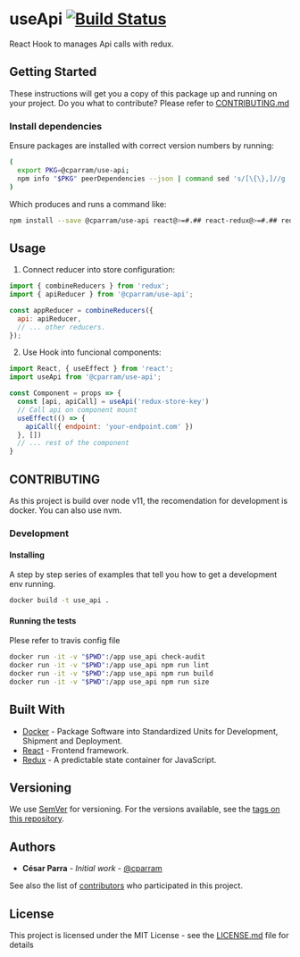 # useApi [![Build Status](https://travis-ci.com/cparram/use-api.svg?branch=master)](https://travis-ci.com/cparram/use-api)

React Hook to manages Api calls with redux.

## Getting Started

These instructions will get you a copy of this package  up and running on your project. Do you what to contribute? Please refer to [CONTRIBUTING.md](CONTRIBUTING.md)

### Install dependencies

Ensure packages are installed with correct version numbers by running:
  ```sh
  (
    export PKG=@cparram/use-api;
    npm info "$PKG" peerDependencies --json | command sed 's/[\{\},]//g ; s/: /@/g; s/ *//g' | xargs npm install --save "$PKG"
  )
  ```

  Which produces and runs a command like:

  ```sh
  npm install --save @cparram/use-api react@>=#.## react-redux@>=#.## redux@>=#.##
  ```

## Usage

1. Connect reducer into store configuration:

```js
import { combineReducers } from 'redux';
import { apiReducer } from '@cparram/use-api';

const appReducer = combineReducers({
  api: apiReducer,
  // ... other reducers.
});
```

2. Use Hook into funcional components:
```js
import React, { useEffect } from 'react';
import useApi from '@cparram/use-api';

const Component = props => {
  const [api, apiCall] = useApi('redux-store-key')
  // Call api on component mount
  useEffect(() => {
    apiCall({ endpoint: 'your-endpoint.com' })
  }, []) 
  // ... rest of the component
}
```

## CONTRIBUTING

As this project is build over node v11, the recomendation for development is docker. You can also use nvm.

### Development

#### Installing

A step by step series of examples that tell you how to get a development env running.

```sh
docker build -t use_api .
```

#### Running the tests

Plese refer to travis config file

```sh
docker run -it -v "$PWD":/app use_api check-audit
docker run -it -v "$PWD":/app use_api npm run lint
docker run -it -v "$PWD":/app use_api npm run build
docker run -it -v "$PWD":/app use_api npm run size
```

## Built With

* [Docker](https://www.docker.com) - Package Software into Standardized Units for Development, Shipment and Deployment.
* [React](https://reactjs.org) - Frontend framework.
* [Redux](https://redux.js.org) - A predictable state container for JavaScript.

## Versioning

We use [SemVer](http://semver.org/) for versioning. For the versions available, see the [tags on this repository](https://github.com/cparram/use-api/tags). 

## Authors

* **César Parra** - *Initial work* - [@cparram](https://github.com/cparram)

See also the list of [contributors](https://github.com/cparram/use-api/contributors) who participated in this project.

## License

This project is licensed under the MIT License - see the [LICENSE.md](LICENSE.md) file for details